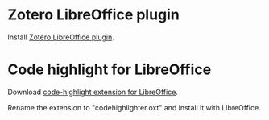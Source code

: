 # Zotero LibreOffice plugin

Install [Zotero LibreOffice plugin](/var/lib/flatpak/app/org.zotero.Zotero/current/active/files/share/zotero/extensions/zoteroOpenOfficeIntegration@zotero.org/install/Zotero_OpenOffice_Integration.oxt).


# Code highlight for LibreOffice

Download [code-highlight extension for LibreOffice](https://extensions.libreoffice.org/en/extensions/show/code-highlighter).

Rename the extension to "codehighlighter.oxt" and install it with LibreOffice.
